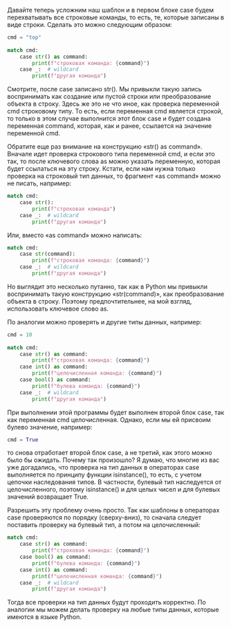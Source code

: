 

Давайте теперь усложним наш шаблон и в первом блоке case будем перехватывать все строковые команды, то есть, те, которые записаны в виде строки. Сделать это можно следующим образом:

```py
cmd = "top"
 
match cmd:
    case str() as command:
        print(f"строковая команда: {command}")
    case _:  # wildcard
        print(f"другая команда")
```

Смотрите, после case записано str(). Мы привыкли такую запись воспринимать как создание или пустой строки или преобразование объекта в строку. Здесь же это не что иное, как проверка переменной cmd строковому типу. То есть, если переменная cmd является строкой, то только в этом случае выполнится этот блок case и будет создана переменная command, которая, как и ранее, ссылается на значение переменной cmd.

Обратите еще раз внимание на конструкцию «str() as command». Вначале идет проверка строкового типа переменной cmd, и если это так, то после ключевого слова as можно указать переменную, которая будет ссылаться на эту строку. Кстати, если нам нужна только проверка на строковый тип данных, то фрагмент «as command» можно не писать, например:

```py
match cmd:
    case str():
        print(f"строковая команда")
    case _:  # wildcard
        print(f"другая команда")
```

Или, вместо «as command» можно написать:
```py
match cmd:
    case str(command):
        print(f"строковая команда: {command}")
    case _:  # wildcard
        print(f"другая команда")
```

Но выглядит это несколько путанно, так как в Python мы привыкли воспринимать такую конструкцию «str(command)», как преобразование объекта в строку. Поэтому предпочтительнее, на мой взгляд, использовать ключевое слово as.

По аналогии можно проверять и другие типы данных, например:

```py
cmd = 10
 
match cmd:
    case str() as command:
        print(f"строковая команда: {command}")
    case int() as command:
        print(f"целочисленная команда: {command}")
    case bool() as command:
        print(f"булева команда: {command}")
    case _:  # wildcard
        print(f"другая команда")
```

При выполнении этой программы будет выполнен второй блок case, так как переменная cmd целочисленная. Однако, если мы ей присвоим булево значение, например:
```py
cmd = True
```
то снова отработает второй блок case, а не третий, как этого можно было бы ожидать. Почему так произошло? Я думаю, что многие из вас уже догадались, что проверка на тип данных в операторах case выполняется по принципу функции isinstance(), то есть, с учетом цепочки наследования типов. В частности, булевый тип наследуется от целочисленного, поэтому isinstance() и для целых чисел и для булевых значений возвращает True.

Разрешить эту проблему очень просто. Так как шаблоны в операторах case проверяются по порядку (сверху-вниз), то сначала следует поставить проверку на булевый тип, а потом на целочисленный:

```py
match cmd:
    case str() as command:
        print(f"строковая команда: {command}")
    case bool() as command:
        print(f"булева команда: {command}")
    case int() as command:
        print(f"целочисленная команда: {command}")
    case _:  # wildcard
        print(f"другая команда")
```
Тогда все проверки на тип данных будут проходить корректно. По аналогии мы можем делать проверку на любые типы данных, которые имеются в языке Python.